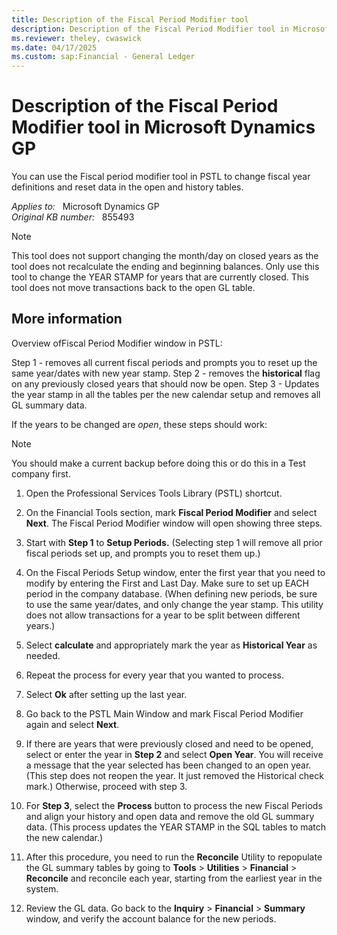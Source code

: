 ```yaml
---
title: Description of the Fiscal Period Modifier tool
description: Description of the Fiscal Period Modifier tool in Microsoft Dynamics.
ms.reviewer: theley, cwaswick
ms.date: 04/17/2025
ms.custom: sap:Financial - General Ledger
---
```

# Description of the Fiscal Period Modifier tool in Microsoft Dynamics GP

You can use the Fiscal period modifier tool in PSTL to change fiscal year definitions and reset data in the open and history tables.

_Applies to:_ &nbsp; Microsoft Dynamics GP  
_Original KB number:_ &nbsp; 855493

> [!NOTE]
> This tool does not support changing the month/day on closed years as the tool does not recalculate the ending and beginning balances. Only use this tool to change the YEAR STAMP for years that are currently closed. This tool does not move transactions back to the open GL table.

## More information

Overview ofFiscal Period Modifier window in PSTL:

Step 1 - removes all current fiscal periods and prompts you to reset up the same year/dates with new year stamp.
Step 2 - removes the **historical** flag on any previously closed years that should now be open.
Step 3 - Updates the year stamp in all the tables per the new calendar setup and removes all GL summary data.

If the years to be changed are *open*, these steps should work:

> [!NOTE]
> You should make a current backup before doing this or do this in a Test company first.

1. Open the Professional Services Tools Library (PSTL) shortcut.
2. On the Financial Tools section, mark **Fiscal Period Modifier** and select **Next**. The Fiscal Period Modifier window will open showing three steps.
3. Start with **Step 1** to **Setup Periods.** (Selecting step 1 will remove all prior fiscal periods set up, and prompts you to reset them up.)

4. On the Fiscal Periods Setup window, enter the first year that you need to modify by entering the First and Last Day. Make sure to set up EACH period in the company database. (When defining new periods, be sure to use the same year/dates, and only change the year stamp. This utility does not allow transactions for a year to be split between different years.)

5. Select **calculate** and appropriately mark the year as **Historical Year** as needed.
6. Repeat the process for every year that you wanted to process.
7. Select **Ok** after setting up the last year.
8. Go back to the PSTL Main Window and mark Fiscal Period Modifier again and select **Next**.

9. If there are years that were previously closed and need to be opened, select or enter the year in **Step 2** and select **Open Year**. You will receive a message that the year selected has been changed to an open year. (This step does not reopen the year. It just removed the Historical check mark.) Otherwise, proceed with step 3.

10. For **Step 3**, select the **Process** button to process the new Fiscal Periods and align your history and open data and remove the old GL summary data. (This process updates the YEAR STAMP in the SQL tables to match the new calendar.)

11. After this procedure, you need to run the **Reconcile** Utility to repopulate the GL summary tables by going to **Tools** > **Utilities** > **Financial** > **Reconcile** and reconcile each year, starting from the earliest year in the system.

12. Review the GL data. Go back to the **Inquiry** > **Financial** > **Summary** window, and verify the account balance for the new periods.
